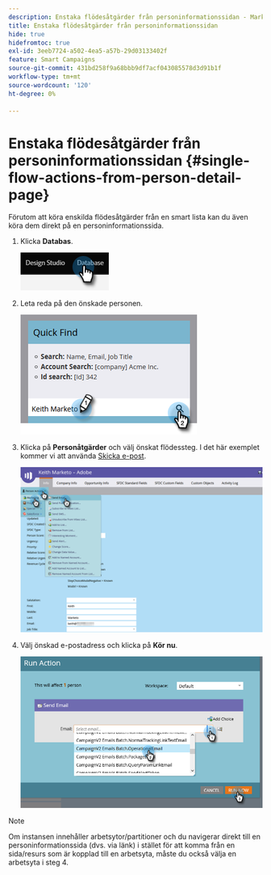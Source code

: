```yaml
---
description: Enstaka flödesåtgärder från personinformationssidan - Marketo Docs - produktdokumentation
title: Enstaka flödesåtgärder från personinformationssidan
hide: true
hidefromtoc: true
exl-id: 3eeb7724-a502-4ea5-a57b-29d03133402f
feature: Smart Campaigns
source-git-commit: 431bd258f9a68bbb9df7acf043085578d3d91b1f
workflow-type: tm+mt
source-wordcount: '120'
ht-degree: 0%

---
```


# Enstaka flödesåtgärder från personinformationssidan {#single-flow-actions-from-person-detail-page}

Förutom att köra enskilda flödesåtgärder från en smart lista kan du även köra dem direkt på en personinformationssida.

1. Klicka **Databas**.

   ![](assets/single-flow-actions-from-person-detail-page-1.png)

1. Leta reda på den önskade personen.

   ![](assets/single-flow-actions-from-person-detail-page-2.png)

1. Klicka på **Personåtgärder** och välj önskat flödessteg. I det här exemplet kommer vi att använda [Skicka e-post](/help/marketo/product-docs/core-marketo-concepts/smart-campaigns/flow-actions/send-email.md).

   ![](assets/single-flow-actions-from-person-detail-page-3.png)

1. Välj önskad e-postadress och klicka på **Kör nu**.

   ![](assets/single-flow-actions-from-person-detail-page-4.png)

>[!NOTE]
>
>Om instansen innehåller arbetsytor/partitioner och du navigerar direkt till en personinformationssida (dvs. via länk) i stället för att komma från en sida/resurs som är kopplad till en arbetsyta, måste du också välja en arbetsyta i steg 4.
